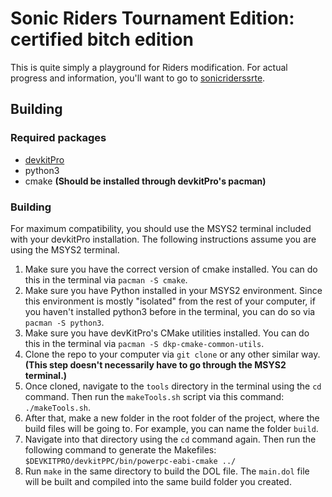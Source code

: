 # Sonic Riders Tournament Edition: certified bitch edition

This is quite simply a playground for Riders modification. For actual progress and information, you'll want to go to [sonicriderssrte](https://github.com/RidersBoulevard/sonicriderste).

## Building

### Required packages

* [devkitPro](https://devkitpro.org/wiki/Getting_Started)
* python3
* cmake **(Should be installed through devkitPro's pacman)**

### Building

For maximum compatibility, you should use the MSYS2 terminal included with your devkitPro installation. The following instructions assume you are using the MSYS2 terminal.

1. Make sure you have the correct version of cmake installed. You can do this in the terminal via `pacman -S cmake`.
2. Make sure you have Python installed in your MSYS2 environment. Since this environment is mostly "isolated" from the rest of your computer, if you haven't installed python3 before in the terminal, you can do so via `pacman -S python3`.
3. Make sure you have devKitPro's CMake utilities installed. You can do this in the terminal via `pacman -S dkp-cmake-common-utils`.
4. Clone the repo to your computer via `git clone` or any other similar way. **(This step doesn't necessarily have to go through the MSYS2 terminal.)**
5. Once cloned, navigate to the `tools` directory in the terminal using the `cd` command. Then run the `makeTools.sh` script via this command: `./makeTools.sh`.
6. After that, make a new folder in the root folder of the project, where the build files will be going to. For example, you can name the folder `build`.
7. Navigate into that directory using the `cd` command again. Then run the following command to generate the Makefiles: `$DEVKITPRO/devkitPPC/bin/powerpc-eabi-cmake ../`
8. Run `make` in the same directory to build the DOL file. The `main.dol` file will be built and compiled into the same build folder you created.